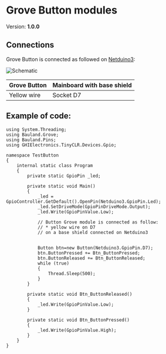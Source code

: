 # Grove Button modules
Version: __1.0.0__

## Connections ##
Grove Button is connected as followed on [Netduino3](http://docs.ghielectronics.com/hardware/legacy_products/gadgeteer/fez_cerberus.html):

![Schematic](Button-Netduino3-with-base-shield.jpg)

Grove Button     | Mainboard with base shield
---------------- | ----------
Yellow wire      | Socket D7

## Example of code:
```CSharp
using System.Threading;
using Bauland.Grove;
using Bauland.Pins;
using GHIElectronics.TinyCLR.Devices.Gpio;

namespace TestButton
{
    internal static class Program
    {
        private static GpioPin _led;

        private static void Main()
        {
            _led = GpioController.GetDefault().OpenPin(Netduino3.GpioPin.Led);
            _led.SetDriveMode(GpioPinDriveMode.Output);
            _led.Write(GpioPinValue.Low);

            // Button Grove module is connected as follow:
            // * yellow wire on D7
            // on a base shield connected on Netduino3 


            Button btn=new Button(Netduino3.GpioPin.D7);
            btn.ButtonPressed += Btn_ButtonPressed;
            btn.ButtonReleased += Btn_ButtonReleased;
            while (true)
            {
                Thread.Sleep(500);
            }
        }

        private static void Btn_ButtonReleased()
        {
            _led.Write(GpioPinValue.Low);
        }

        private static void Btn_ButtonPressed()
        {
            _led.Write(GpioPinValue.High);
        }
    }
}
```

